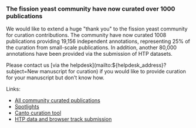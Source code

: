 ### The fission yeast community have now curated over 1000 publications
<!-- newsfeed_thumbnail: pombase-logo-32x32px.png -->

We would like to extend a huge "thank you" to the fission yeast
community for curation contributions. The community have now curated
1008 publications providing 19,156 independent annotations, representing
25% of the curation from small-scale publications. In addition, another
80,000 annotations have been provided via the submission of HTP
datasets.

Please contact us
[via the helpdesk](mailto:${helpdesk_address}?subject=New manuscript for curation)
if you would like to provide curation for your manuscript but don't
know how.

Links:

 - [All community curated publications](https://www.pombase.org/reference_list/community)
 - [Spotlights](https://www.pombase.org/archive/spotlight)
 - [Canto curation tool](https://curation.pombase.org/pombe)
 - [HTP data and browser track submission](https://www.pombase.org/submit-data)
